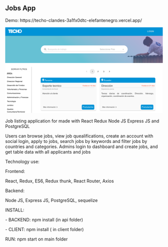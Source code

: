 <h2> Jobs App </h2>
<p>
Demo: https://techo-clandes-3a1fx0dtc-elefantenegro.vercel.app/
 </p>
 <img src="https://raw.githubusercontent.com/juanluissv/jobsApp/main/screen.png?token=AB4V2LFPOGSGWGKVRCRXRDDA4ZVCO" />

<p> Job listing application for made with React Redux Node JS Express JS and PostgreSQL </p>
<p> Users can browse jobs, view job quealifications, create an account with social login, apply to jobs, search jobs by keywords and filter jobs by countries and categories. Admins login to dashboard and create jobs, and get table data with all applicants and jobs 
</p>
<p>Technology use:</p>
<p>Frontend: </p>
<p> React, Redux, ES6, Redux thunk, React Router, Axios
<p>Backend: </p>
<p> Node JS, Express JS, PostgreSQL, sequelize </p>
<p>
<p>INSTALL: </P>
<p> - BACKEND: npm install (in api folder) </p>
<p> - CLIENT: npm install ( in client folder) </p>

<p>RUN:
npm start on main folder
</p>  
  



